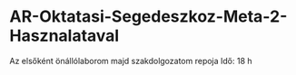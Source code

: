 # AR-Oktatasi-Segedeszkoz-Meta-2-Hasznalataval
Az elsőként önállólaborom majd szakdolgozatom repoja
Idő: 18 h
